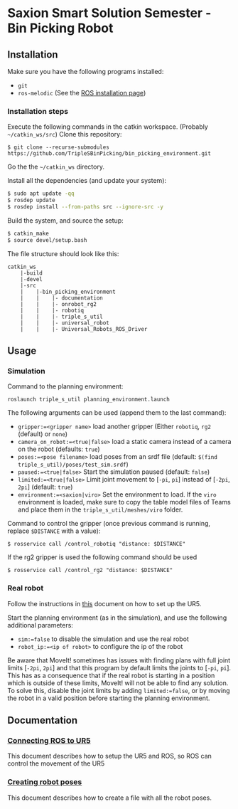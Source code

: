 # Saxion Smart Solution Semester - Bin Picking Robot

## Installation
Make sure you have the following programs installed:
 - `git` 
 - `ros-melodic` (See the [ROS installation page](http://wiki.ros.org/ROS/Installation))

### Installation steps

Execute the following commands in the catkin workspace. (Probably `~/catkin_ws/src`)
Clone this repository:
```
$ git clone --recurse-submodules https://github.com/TripleSBinPicking/bin_picking_environment.git
```

Go the the `~/catkin_ws` directory.

Install all the dependencies (and update your system):
```bash
$ sudo apt update -qq
$ rosdep update
$ rosdep install --from-paths src --ignore-src -y
```

Build the system, and source the setup:
```bash
$ catkin_make
$ source devel/setup.bash
```

The file structure should look like this:
```
catkin_ws
    |-build
    |-devel
    |-src
    |    |-bin_picking_environment
    |    |    |- documentation
    |    |    |- onrobot_rg2
    |    |    |- robotiq
    |    |    |- triple_s_util
    |    |    |- universal_robot
    |    |    |- Universal_Robots_ROS_Driver
```
## Usage

### Simulation
Command to the planning environment:
```
roslaunch triple_s_util planning_environment.launch
```
The following arguments can be used (append them to the last command):
 - `gripper:=<gripper name>` load another gripper (Either `robotiq`, `rg2` (default) or `none`)
 - `camera_on_robot:=<true|false>` load a static camera instead of a camera on the robot (defaults: `true`)
 - `poses:=<pose filename>` load poses from an srdf file (default: `$(find triple_s_util)/poses/test_sim.srdf`)
 - `paused:=<true|false>` Start the simulation paused (default: `false`)
 - `limited:=<true|false>` Limit joint movement to [`-pi`, `pi`] instead of [`-2pi`, `2pi`] (default: `true`)
 - `environment:=<saxion|viro>` Set the environment to load. If the `viro` environment is loaded, make sure to copy the table model files of Teams and place them in the `triple_s_util/meshes/viro` folder.

Command to control the gripper (once previous command is running, replace `$DISTANCE` with a value):
```
$ rosservice call /control_robotiq "distance: $DISTANCE"
```

If the rg2 gripper is used the following command should be used

```
$ rosservice call /control_rg2 "distance: $DISTANCE"
```

### Real robot

Follow the instructions in [this](documentation/Connecting%20ROS%20to%20UR5.md) document on how to set up the UR5.

Start the planning environment (as in the simulation), and use the following additional parameters:
 - `sim:=false` to disable the simulation and use the real robot
 - `robot_ip:=<ip of robot>` to configure the ip of the robot

Be aware that MoveIt! sometimes has issues with finding plans with full joint limits [`-2pi`, `2pi`] and that this program by default limits the joints to [`-pi`, `pi`]. This has as a consequence that if the real robot is starting in a position which is outside of these limits, MoveIt! will not be able to find any solution. To solve this, disable the joint limits by adding `limited:=false`, or by moving the robot in a valid position before starting the planning environment.

## Documentation
### [Connecting ROS to UR5](documentation/Connecting%20ROS%20to%20UR5.md)
This document describes how to setup the UR5 and ROS, so ROS can control the movement of the UR5

### [Creating robot poses](documentation/Creating%20robot%20poses.md)
This document describes how to create a file with all the robot poses.